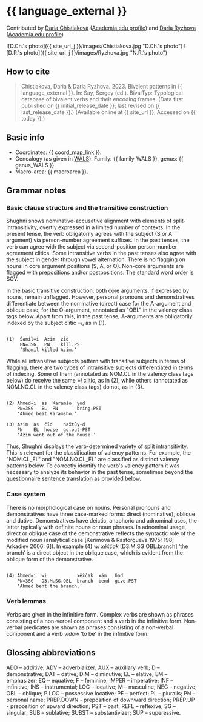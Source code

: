 # {{ language_external }}
Contributed by [Daria Chistiakova](https://www.hse.ru/org/persons/208533017) ([Academia.edu profile](https://scopus.academia.edu/ДашаЧистякова)) and [Daria Ryzhova](https://www.hse.ru/en/org/persons/65846678) 
([Academia.edu profile](https://he.academia.edu/DariaRyzhova))

![D.Ch.'s photo]({{ site_url_j }}/images/Chistiakova.jpg "D.Ch.'s photo")
![D.R.'s photo]({{ site_url_j }}/images/Ryzhova.jpg "N.R.'s photo")

## How to cite
> Chistiakova, Daria & Daria Ryzhova. 2023. Bivalent patterns in {{ language_external }}. 
> In: Say, Sergey (ed.). BivalTyp: Typological database of bivalent verbs and their encoding frames. 
> (Data first published on {{ initial_release_date }}; 
> last revised on {{ last_release_date }}.) (Available online at {{ site_url }}, 
> Accessed on {{ today }}.)

## Basic info
- Coordinates: {{ coord_map_link }}.
- Genealogy (as given in [WALS](https://wals.info/)). Family: {{ family_WALS }}, genus: {{ genus_WALS }}.
- Macro-area: {{ macroarea }}.

## Grammar notes

### Basic clause structure and the transitive construction

Shughni shows nominative-accusative alignment with elements of split-intransitivity, overtly expressed in a limited number of contexts. In the present tense, the verb obligatorily agrees with the subject (S or A argument) via person-number agreement suffixes. In the past tenses, the verb can agree with the subject via second-position person-number agreement clitics. Some intransitive verbs in the past tenses also agree with the subject in gender through vowel alternation. There is no flagging on nouns in core argument positions (S, A, or O). Non-core arguments are flagged  with prepositions and/or postpositions. The standard word order is SOV.

In the basic transitive construction, both core arguments, if expressed by nouns, remain unflagged. However, personal pronouns and demonstratives differentiate between the nominative (direct) case for the A-argument and oblique case, for the O-argument, annotated as "OBL" in the valency class tags below. Apart from this, in the past tense, A-arguments are obligatorily indexed by the subject clitic *=i*, as in (1).

```

(1)  Šamil=i  Azim  zīd
     PN=3SG   PN    kill.PST
     ‘Shamil killed Azim.’

```

While all intransitive subjects pattern with transitive subjects in terms of flagging, there are two types of intransitive subjects differentiated in terms of indexing. Some of them (annotated as NOM.CL in the valency class tags below) do receive the same *=i* clitic, as in (2), while others (annotated as NOM.NO.CL in the valency class tags) do not, as in (3).

```

(2) Ahmed=i  as  Karamšo  yod
    PN=3SG   EL  PN       bring.PST
    ‘Ahmed beat Karamsho.’

(3) Azim  as  čīd    nax̌tūy-d
    PN    EL  house  go.out-PST
    ‘Azim went out of the house.’

```

Thus, Shughni displays the verb-determined variety of split intransitivity. This is relevant for the classification of valency patterns. For example, the "NOM.CL\_EL" and "NOM.NO.CL\_EL" are classified as distinct valency patterns below. To correctly identify the verb's valency pattern it was necessary to analyze its behavior in the past tense, sometimes beyond the questionnaire sentence translation as provided below.

### Case system
There is no morphological case on nouns. Personal pronouns and demonstratives have three case-marked forms: direct (nominative), oblique and dative. Demonstratives have deictic, anaphoric and adnominal uses, the latter typically with definite nouns or noun phrases. In adnominal usage, direct or oblique case of the demonstrative reflects the syntactic role of the modified noun (analytical case [Kerimova & Rastorgueva 1975: 198; Arkadiev 2006: 6]). In example (4) *wi xêx̌čak* [D3.M.SG OBL.branch] ‘the branch’ is a direct object in the oblique case, which is evident from the oblique form of the demonstrative.

```

(4) Ahmed=i  wi           xêx̌čak  xām   δod
    PN=3SG   D3.M.SG.OBL  branch  bend  give.PST
    ‘Ahmed bent the branch.’

```

### Verb lemmas
Verbs are given in the infinitive form. Complex verbs are shown as phrases consisting of a non-verbal component and a verb in the infinitive form. Non-verbal predicates are shown as phrases consisting of a non-verbal component and a verb *vidow* ‘to be’ in the infinitive form.



## Glossing abbreviations
ADD – additive; ADV – adverbializer; AUX – auxiliary verb; D – demonstrative; DAT – dative; DIM – diminutive; EL – elative; EM – emphasizer; EQ – equative; F – feminine; IMPER – imperative; INF – infinitive; INS – instrumental; LOC – locative; M – masculine; NEG – negative; OBL – oblique; P.LOC – possessive locative; PF – perfect; PL – pluralis; PN –  personal name; PREP.DOWN - preposition of downward direction; PREP.UP - preposition of upward direction; PST – past; REFL – reflexive; SG – singular; SUB – sublative; SUBST – substantivizer; SUP – superessive.

